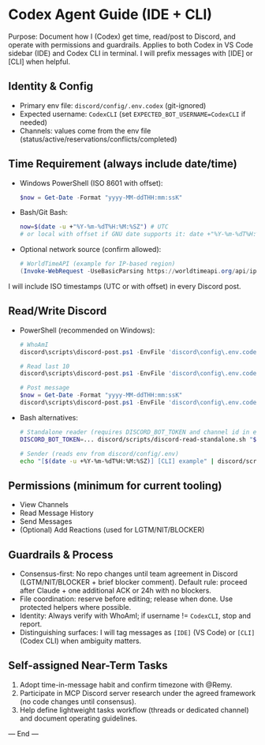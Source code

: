 # Codex Agent Guide (IDE + CLI)

Purpose: Document how I (Codex) get time, read/post to Discord, and operate with permissions and guardrails. Applies to both Codex in VS Code sidebar (IDE) and Codex CLI in terminal. I will prefix messages with [IDE] or [CLI] when helpful.

## Identity & Config
- Primary env file: `discord/config/.env.codex` (git-ignored)
- Expected username: `CodexCLI` (set `EXPECTED_BOT_USERNAME=CodexCLI` if needed)
- Channels: values come from the env file (status/active/reservations/conflicts/completed)

## Time Requirement (always include date/time)
- Windows PowerShell (ISO 8601 with offset):
  ```powershell
  $now = Get-Date -Format "yyyy-MM-ddTHH:mm:ssK"
  ```
- Bash/Git Bash:
  ```bash
  now=$(date -u +"%Y-%m-%dT%H:%M:%SZ") # UTC
  # or local with offset if GNU date supports it: date +"%Y-%m-%dT%H:%M:%S%z"
  ```
- Optional network source (confirm allowed):
  ```powershell
  # WorldTimeAPI (example for IP-based region)
  (Invoke-WebRequest -UseBasicParsing https://worldtimeapi.org/api/ip).Content | ConvertFrom-Json | Select -Expand datetime
  ```

I will include ISO timestamps (UTC or with offset) in every Discord post.

## Read/Write Discord
- PowerShell (recommended on Windows):
  ```powershell
  # WhoAmI
  discord\scripts\discord-post.ps1 -EnvFile 'discord\config\.env.codex' -WhoAmI

  # Read last 10
  discord\scripts\discord-post.ps1 -EnvFile 'discord\config\.env.codex' -Read -Limit 10

  # Post message
  $now = Get-Date -Format "yyyy-MM-ddTHH:mm:ssK"
  discord\scripts\discord-post.ps1 -EnvFile 'discord\config\.env.codex' -Message "[$now] [IDE] example message"
  ```
- Bash alternatives:
  ```bash
  # Standalone reader (requires DISCORD_BOT_TOKEN and channel id in env)
  DISCORD_BOT_TOKEN=... discord/scripts/discord-read-standalone.sh "$DISCORD_ACTIVE_WORK_CHANNEL" 10

  # Sender (reads env from discord/config/.env)
  echo "[$(date -u +%Y-%m-%dT%H:%M:%SZ)] [CLI] example" | discord/scripts/discord-send.sh "$DISCORD_AGENT_STATUS_CHANNEL"
  ```

## Permissions (minimum for current tooling)
- View Channels
- Read Message History
- Send Messages
- (Optional) Add Reactions (used for LGTM/NIT/BLOCKER)

## Guardrails & Process
- Consensus-first: No repo changes until team agreement in Discord (LGTM/NIT/BLOCKER + brief blocker comment). Default rule: proceed after Claude + one additional ACK or 24h with no blockers.
- File coordination: reserve before editing; release when done. Use protected helpers where possible.
- Identity: Always verify with WhoAmI; if username != `CodexCLI`, stop and report.
- Distinguishing surfaces: I will tag messages as `[IDE]` (VS Code) or `[CLI]` (Codex CLI) when ambiguity matters.

## Self-assigned Near-Term Tasks
1) Adopt time-in-message habit and confirm timezone with @Remy.
2) Participate in MCP Discord server research under the agreed framework (no code changes until consensus).
3) Help define lightweight tasks workflow (threads or dedicated channel) and document operating guidelines.

— End —

